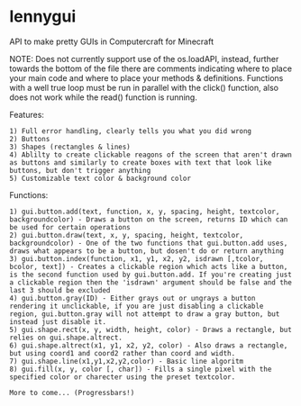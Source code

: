 lennygui
========

API to make pretty GUIs in Computercraft for Minecraft

NOTE: Does not currently support use of the os.loadAPI, instead, further towards the bottom of the file there are comments indicating where to place your main code and where to place your methods & definitions. Functions with a well true loop must be run in parallel with the click() function, also does not work while the read() function is running.

Features:

	1) Full error handling, clearly tells you what you did wrong
	2) Buttons
	3) Shapes (rectangles & lines)
	4) Ablilty to create clickable reagons of the screen that aren't drawn as buttons and similarly to create boxes with text that look like buttons, but don't trigger anything
	5) Customizable text color & background color

Functions:

	1) gui.button.add(text, function, x, y, spacing, height, textcolor, backgroundcolor) - Draws a button on the screen, returns ID which can be used for certain operations
	2) gui.button.draw(text, x, y, spacing, height, textcolor, backgroundcolor) - One of the two functions that gui.button.add uses, draws what appears to be a button, but dosen't do or return anything
	3) gui.button.index(function, x1, y1, x2, y2, isdrawn [,tcolor, bcolor, text]) - Creates a clickable region which acts like a button, is the second function used by gui.button.add. If you're creating just a clickable region then the 'isdrawn' argument should be false and the last 3 should be excluded
	4) gui.button.gray(ID) - Either grays out or ungrays a button rendering it unclickable, if you are just disabling a clickable region, gui.button.gray will not attempt to draw a gray button, but instead just disable it.
	5) gui.shape.rect(x, y, width, height, color) - Draws a rectangle, but relies on gui.shape.altrect.
	6) gui.shape.altrect(x1, y1, x2, y2, color) - Also draws a rectangle, but using coord1 and coord2 rather than coord and width.
	7) gui.shape.line(x1,y1,x2,y2,color) - Basic line algoritm
	8) gui.fill(x, y, color [, char]) - Fills a single pixel with the specified color or charecter using the preset textcolor.

	More to come... (Progressbars!)